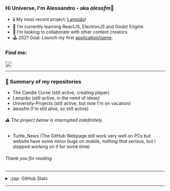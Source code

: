 ### Hi Universe, I'm Alessandro - aka *alessfm*👋

- 🕯️ My most recent project: [Lampião][Lampiao]!
- 📝 I’m currently learning ReactJS, ElectronJS and Godot Engine.
- 🤝 I’m looking to collaborate with other content creators.
- 🕹️ 2021 Goal: Launch my first [application/game][TCC].

### Find me:

[<img align="left" alt="Alessandro Figueiredo | LinkedIn" width="22px" src="https://cdn.jsdelivr.net/npm/simple-icons@v3/icons/linkedin.svg" />][linkedin]
<br />

***

### 🔖 Summary of my repositories

- The Candle Curse (still active, creating player)
- Lampião (still active, in the need of ideas)
- University-Projects (still active, but now I'm on vacation)
- alessfm (I'm still alive, so still active)

###### ⚠️ The project below is interrupted indefinitely.

- Turtle_News (The GitHub Webpage still work very well on PCs but website have some minor bugs on mobile, _nothing that serious_, but I stopped working on it for some time)

###### Thank you for reading

***

<details>
  <summary>:zap: GitHub Stats</summary>
  <img align="left" alt="codeSTACKr's GitHub Stats" src="https://github-readme-stats.vercel.app/api?username=11-AleXS&show_icons=true&hide_border=true&theme=algolia" />
</details>

---

[linkedin]: https://www.linkedin.com/in/alessandro-malheiro/
[Lampiao]: https://github.com/alessfm/Lampiao
[TCC]: https://github.com/alessfm/The-Candle-Curse
